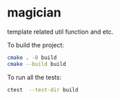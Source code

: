 # magician
template related util function and etc.

To build the project:
```bash
cmake . -B build
cmake --build build
```

To run all the tests:
```bash
ctest  --test-dir build
```
